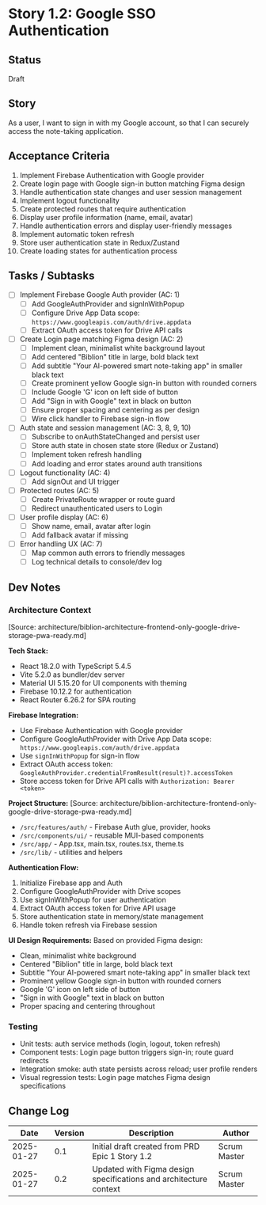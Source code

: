 # Story 1.2: Google SSO Authentication

## Status
Draft

## Story
As a user,
I want to sign in with my Google account,
so that I can securely access the note-taking application.

## Acceptance Criteria
1. Implement Firebase Authentication with Google provider
2. Create login page with Google sign-in button matching Figma design
3. Handle authentication state changes and user session management
4. Implement logout functionality
5. Create protected routes that require authentication
6. Display user profile information (name, email, avatar)
7. Handle authentication errors and display user-friendly messages
8. Implement automatic token refresh
9. Store user authentication state in Redux/Zustand
10. Create loading states for authentication process

## Tasks / Subtasks
- [ ] Implement Firebase Google Auth provider (AC: 1)
  - [ ] Add GoogleAuthProvider and signInWithPopup
  - [ ] Configure Drive App Data scope: `https://www.googleapis.com/auth/drive.appdata`
  - [ ] Extract OAuth access token for Drive API calls
- [ ] Create Login page matching Figma design (AC: 2)
  - [ ] Implement clean, minimalist white background layout
  - [ ] Add centered "Biblion" title in large, bold black text
  - [ ] Add subtitle "Your AI-powered smart note-taking app" in smaller black text
  - [ ] Create prominent yellow Google sign-in button with rounded corners
  - [ ] Include Google 'G' icon on left side of button
  - [ ] Add "Sign in with Google" text in black on button
  - [ ] Ensure proper spacing and centering as per design
  - [ ] Wire click handler to Firebase sign-in flow
- [ ] Auth state and session management (AC: 3, 8, 9, 10)
  - [ ] Subscribe to onAuthStateChanged and persist user
  - [ ] Store auth state in chosen state store (Redux or Zustand)
  - [ ] Implement token refresh handling
  - [ ] Add loading and error states around auth transitions
- [ ] Logout functionality (AC: 4)
  - [ ] Add signOut and UI trigger
- [ ] Protected routes (AC: 5)
  - [ ] Create PrivateRoute wrapper or route guard
  - [ ] Redirect unauthenticated users to Login
- [ ] User profile display (AC: 6)
  - [ ] Show name, email, avatar after login
  - [ ] Add fallback avatar if missing
- [ ] Error handling UX (AC: 7)
  - [ ] Map common auth errors to friendly messages
  - [ ] Log technical details to console/dev log

## Dev Notes

### Architecture Context
[Source: architecture/biblion-architecture-frontend-only-google-drive-storage-pwa-ready.md]

**Tech Stack:**
- React 18.2.0 with TypeScript 5.4.5
- Vite 5.2.0 as bundler/dev server
- Material UI 5.15.20 for UI components with theming
- Firebase 10.12.2 for authentication
- React Router 6.26.2 for SPA routing

**Firebase Integration:**
- Use Firebase Authentication with Google provider
- Configure GoogleAuthProvider with Drive App Data scope: `https://www.googleapis.com/auth/drive.appdata`
- Use `signInWithPopup` for sign-in flow
- Extract OAuth access token: `GoogleAuthProvider.credentialFromResult(result)?.accessToken`
- Store access token for Drive API calls with `Authorization: Bearer <token>`

**Project Structure:**
[Source: architecture/biblion-architecture-frontend-only-google-drive-storage-pwa-ready.md]
- `/src/features/auth/` - Firebase Auth glue, provider, hooks
- `/src/components/ui/` - reusable MUI-based components
- `/src/app/` - App.tsx, main.tsx, routes.tsx, theme.ts
- `/src/lib/` - utilities and helpers

**Authentication Flow:**
1. Initialize Firebase app and Auth
2. Configure GoogleAuthProvider with Drive scopes
3. Use signInWithPopup for user authentication
4. Extract OAuth access token for Drive API usage
5. Store authentication state in memory/state management
6. Handle token refresh via Firebase session

**UI Design Requirements:**
Based on provided Figma design:
- Clean, minimalist white background
- Centered "Biblion" title in large, bold black text
- Subtitle "Your AI-powered smart note-taking app" in smaller black text
- Prominent yellow Google sign-in button with rounded corners
- Google 'G' icon on left side of button
- "Sign in with Google" text in black on button
- Proper spacing and centering throughout

### Testing
- Unit tests: auth service methods (login, logout, token refresh)
- Component tests: Login page button triggers sign-in; route guard redirects
- Integration smoke: auth state persists across reload; user profile renders
- Visual regression tests: Login page matches Figma design specifications

## Change Log
| Date | Version | Description | Author |
| ---- | ------- | ----------- | ------ |
| 2025-01-27 | 0.1 | Initial draft created from PRD Epic 1 Story 1.2 | Scrum Master |
| 2025-01-27 | 0.2 | Updated with Figma design specifications and architecture context | Scrum Master |



